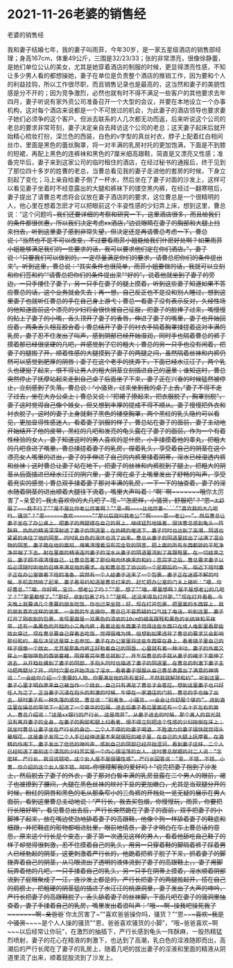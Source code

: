 # 2021-11-26老婆的销售经



老婆的销售经




我和妻子结婚七年，我的妻子叫雨菲，今年30岁，是一家五星级酒店的销售部经理；身高167cm，体重49公斤，三围是32/23/33；张的非常漂亮，很像徐静蕾，是她们单位公认的美女，尤其是她穿着酒店的制服的时候，更显得漂亮性感，不知让多少男人看的都想操她，妻子在单位是负责整个酒店的推销工作，因为要和个人的利益挂钩，所以工作很尽职，而且销售记录也是最高的，这当然和妻子的美貌性感是分不开的；因为竞争激烈，必然也就有时不得不满足一些客户的其他要求去年四月，妻子听说有家外资公司准备召开一个大型的会议，并要在本地设立一个办事机构，这对每个酒店来说都是一个不可放过的机会，为此妻子的酒店领导也要求妻子她们必须争的这个客户。但派去联系的人几次都无功而返，后来听说这个公司的老总的要求非常苛刻，妻子决定亲自去拜访这个公司的老总；这天妻子起床后就开始精心梳妆打扮，深兰色的西装，白色的v字型的真丝衬衣，脖子上配着红白相间丝巾，里面是黑色的蕾丝胸罩，将一对丰满的乳房衬托的更加饱满，下面是不到膝的短裙，再配上黑色的连裤袜和黑色的7厘米细高跟鞋，简直是又漂亮又性感；准备完毕后，妻子来到这家公司的临时租住的酒店，在经过秘书的通报后，终于见到了那位四十多岁的姓曹的老总，当曹总看见我的妻子走进他的套房的时候，下身立刻起了变化；马上亲自给妻子倒了一杯水，然后坐在了妻子对面的沙发上，这样可以看见妻子坐着时不经意露出的大腿和裤袜下的镂空黑内裤，在经过一翻寒暄后，妻子提出了请曹总考虑将会议放在妻子酒店的的要求，这位曹总是一个很精明的人，他心里在想着怎麽才可以把眼前这个丰姿性感的少妇弄上床，想到这里，曹总说：“这个问题吗~~~~~我们还要详细的考察和研究一下，这里酒店很多，而且给我们的条件都很优惠，所以我们决定考虑xx酒店，”边说眼睛在妻子的胸部和大腿上扫来扫去，听到这里妻子感到非常失望，但决定还是再请曹总考虑一下，曹总说；“当然也不是不可以改变，不过要看雨菲小姐能给我们什麽好处啊？如果雨菲小姐能够满足我们的一些要求的话，我可以要求他们定在你们酒店。”，妻子说：“只要我们可以做到的，一定尽量满足你们的要求，请曹总把你们的条件提出来”。听到这里，曹总说：“其实条件也很简单，雨菲小姐要做的话，我就可以立刻和你们签和约”“请曹总把你们的条件提出来”“好的”，说着他就坐到了妻子的旁边，一只手搂住了妻子，另一只手在妻子的腿上摸着，听到这些妻子知道如果不答应曹总的话，这个业务就会失去；再一想，自己反正也不是没和别人睡过，想到这里妻子也就听任曹总的手在自己身上游弋；曹总一看妻子没有表示反对，久经性场的他知道面前这个漂亮的少妇将会很快被自己征服，把妻子的脸捧了过来，嘴慢慢的贴上了妻子的小嘴，舌头顶开了妻子的香唇，伸进了妻子的嘴里，妻子也开始回应着，两条舌头相互胶合着；曹总结开了妻子的衬衣手隔着胸罩揉搓着这对丰满的乳房，妻子忍不住发出了叫声，感到阴部已经开始湿润，同时手也隔着曹总的裤子摸着那已经很坚硬的几吧，并感觉到了它的粗大；曹总的另一只手也没有闲着，把妻子的腿搬了开，顺着性感的大腿摸到了妻子的两腿之间，虽然隔着丝袜和内裤仍然可以感觉到肥厚的阴唇；妻子在这个老手的抚弄下，下面已经水汪汪了，两个乳头也硬挺了起来，恨不得让男人的粗大阴茎立刻插进自己的逼里；谁知这时，曹总突然停止了抚摩站起来走到自己桌子后面坐了下来，妻子正在兴奋的时候猛然被停止，立刻感到了失落。曹总说：“小骚货，过来坐到我的桌子上去，”妻子不得不走了过去，坐在大办公桌上；曹总又说：“把裙子撩起来，把衣服脱了，胸罩别脱”，妻子这时觉得自己像个妓女，但又想到丰厚的提成不得不顺从。妻子慢慢把外衣和衬衣脱了，这时的妻子上身就剩了黑色的镂空胸罩，两个黑红的乳头隐约可以看见，更加显得性感迷人。看着妻子驯服的样子，曹总站在妻子的面前，妻子主动地开始结开了他的皮带，黑红的几吧和发亮的龟头露在了妻子的面前，作为一个有着性经验的女人，妻子知道这时的男人喜欢的是什麽，小手揉摸着他的睾丸，把粗大的几吧含进了嘴里，曹总揉搓着妻子的乳房，捏着乳头，享受着自己的阴茎在这个漂亮女人嘴里的进出，妻子的手伸进了自己的内裤里揉着阴蒂，淫水已经湿透内裤和丝袜；这时曹总让妻子站在地下，把妻子的丝袜和内裤脱到了腿上，把粗大的阴茎从后面插进已经水汪汪的阴穴里，妻子爬在桌子上嘴里发出了舒畅的叫声，享受着充实的感觉；曹总双手揉着妻子那对丰满的乳房，一下一下的抽查着，妻子的淫水随着阴茎的进出顺着大腿往下流着，嘴里大声叫着：“啊~~``啊~~~~~~~哦~~你太厉害了~亲爱的~~~~~~~我太喜欢你的大几吧了~~~~~~~哦~~~~~”“怎麽样，小骚货，舒服吧”？“恩~`太舒服了~~~我不行了”“是不是比你老公厉害啊？”“恩~啊~~~~比他厉害~```”“喜欢我的大几吧吗，骚货”？“恩~~~~~~喜欢~~~~~~”“那以后就叫我老公”“啊~~~~恩~~老公~~”，然后曹总让妻子坐在了办公桌上，把妻子的两腿搭在自己的肩上，继续猛烈地插着，很快曹总感到龟头一阵酥麻，热热的精液深深射进了妻子的阴道里；在热精的催进下，妻子同时也达到了高潮，阴道也紧紧的夹住了他的阴茎，同时乳白色的液体也流了出来。曹总从妻子的阴道里拔出了沾满了混合物的阴茎，妻子跪在他的面前，用嘴清理着没有完全软的阴茎，把上面的所有东西都舔的干乾净净并咽了下去。射在里面的精液连同妻子的淫水从妻子的阴道里流到了高跟鞋里。在一切结束之后，妻子顾不得清理自己，让曹总签署了那份用肉体换来的和约；签完字之后，曹总要求妻子以后必须随时听他的召唤来满足他的要求。在和曹总签了协议的一个星期后的一天，临近下班时妻子正在办公室做着下班的准备，突然有一个人给妻子送来了一个包裹，妻子正在迷惑不解的时候，手机突然响了起来，妻子看号码知道是曹总打来的，赶忙把办公室的门关上接听：“喂，你好曹总，”“哦，你好啊，宝贝，想老公了吗？”“恩，想了”“哦，哪里想啊？是不是想老公的几吧了？”“那里都想了。”“那好，收到包裹了吗？”“是啊，还没来得及打开那，”“现在打开看看，今天晚上我要请几个重要的朋友吃饭，你也过来坐陪；好，现在打开包裹，把里面的东西穿上，我的朋友喜欢这样的装束，一会我的车去接你。曹总已不容质疑的口气挂了电话，听到这里，妻子打开了刚收到的包裹，发现里面是一双黑色的漆皮的10cm的细高跟鞋和黑色的长统袜和吊袜带，还有一条黑色的开档的小三角内裤；看着这些东西妻子觉得这些东西只在成人电影里看那些妓女穿过，现在曹总要自己穿着去吃饭，觉得很难为情，但想到如果违背了曹总的要求又会影响那份和约，最后决定还是穿上去参加。妻子在办公室里将这些东西穿在身上，看着镜子里自己的样子很像一个妓女，尤其是那条内裤正好勒着自己的阴唇，心里就有着一种冲动，妻子的外面又穿上一套咖啡色的西装套裙，刚穿着完毕曹总就到了，开车后曹总的手就从妻子的裙子下面伸了进去，从开档处摸到了妻子的阴部，手指头同时也插进了妻子的阴道里，在曹总的刺激下妻子主动把两腿分了开，同时穴里也开始流出了淫水，看着妻子很服从自己曹总表露出了满意的神情说：“一会给你介绍一个重要的人物，你要满足他的所有爱好，不然我就解除和约”，听到这里，妻子心里才明白原来自己被当作一个妓女，自己只有满足了曹总才会答应。想到这里妻子也只好任人为之了，正当妻子沉浸在指头的刺激的时候，车停在一家酒店的门前，曹总的手也抽了出去，顿时妻子有一种失落的感觉，曹总说：“别着急，小骚货，一会会让你舒服个够的”，进到酒店里在操总的带领下一起进了一个豪华的包厢，进去后妻子看见里面还有一个五十岁左右的男人，曹总介绍说：“这是xx银行的严行长，这是雨菲”，从妻子进去的时候，那个男人的目光就没有离开妻子的全身，在妻子的胸部和腿上扫看着，恨不得立刻把这个性感的少妇按倒在床上；就坐时曹总让妻子坐在严行长的身边，二个人不停的劝妻子喝酒，不胜酒力的妻子很快就觉得头晕眼花，这是妻子发现二个人手已经伸进里本来就很短的裙子里，在自己的大腿上抚摩着，在酒精的作用下，妻子发出了低低的呻吟声，感到自己的阴部已经开始湿润，看到妻子这样，二个人已经知道了面前这个漂亮的少妇其实是一个内心很淫荡的女人，这时曹总献媚的对二人说：“怎麽样，严行长，我没说错吧，这个女人是不是很骚性感”，严行长回答说：“恩，不错，不错，小曹，你介绍的这个女人很不错，呵呵~`你很理解我的爱好吗！”说完把妻子抱到了沙发上，然后脱去了妻子的外衣，妻子那对白皙丰满的乳房显露在二个男人的眼前，裙子也被撩到了腰间，大腿在黑色丝袜的映衬下显的更加嫩白，尤其是当双腿分开的时候，粉红的阴唇和黑色的毛从那条窄小的三角裤的开档处一览无疑的展示在男人面前，看到这里曹总主动地说：“严行长，我去买包烟，你慢慢玩，雨菲，你要把行长陪好啊”，看见曹总出去后，严行长突然跪在了妻子的面前，双手把妻子的小脚捧了起来，放在嘴边使劲地舔着妻子的高跟鞋，他像个狗一样舔着妻子的鞋底和细跟，并把鞋底的赃物都咽进肚里，眼前地情景，妻子才明白在车上曹总话的意思，原来这个行长是个变态，妻子第一次遇见这样的男人，看着他舔吃自己鞋子的样子却觉得很刺激，忍不住摸着自己的乳头，用另一只穿着鞋的脚隔着裤子踩着男人已经勃起的阴茎，这更刺激着严行长的，他跪着把裤子脱了下来，抓着妻子的脚拨弄着自己的阴茎，从马眼流出了透明的液体流到了妻子的高跟鞋上，，妻子用脚玩弄着他的几吧，一只手揉着自己的乳头，另一只手在阴蒂上摸着，淫水顺着阴部流到了屁眼聚成了一汪，连沙发上都是的，严行长把妻子的两腿搬起开，搭在自己的肩膀上，把粗硬的阴茎猛的插进了水汪汪的桃源洞里，妻子发出了大声的呻吟，严行长把妻子的高跟鞋脱了，舌头舔着妻子的丝袜脚，下面几吧在妻子的骚洞里抽查着，妻子手揉着自己的乳房，嘴里发出着浪叫声：“哦~~~~啊~~~~~~~操我吧~~~~~~操死我了~~~~~~~啊~~~~~亲爸爸~~`你太厉害了~”“喜欢爸爸操你吗，骚货？”“恩~~~~~~~喜欢~~~我是个骚货~~~~~~是个人人操的骚货”“恩，爸爸喜欢骚货的小脚”，“哦~爸爸喜欢~啊~~~以后经常让你玩”，在激烈的抽插下，严行长感到龟头一阵酥麻，一股热精猛烈喷射，妻子的花心在精液的刺激下，也达到了高潮，乳白色的淫液随即而出，高潮后的严行长爬在了妻子的乳房上，随着几吧的拔出妻子的淫液和里面的精液从阴道里流了出来，顺着屁股流到了沙发上。




